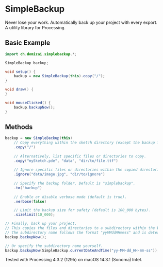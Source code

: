 # SimpleBackup

Never lose your work. Automatically back up your project with every export. A utility library for Processing.

## Basic Example

```java
import ch.domizai.simplebackup.*;

SimpleBackup backup;

void setup() {
    backup = new SimpleBackup(this).copy("/");
}

void draw() {
}

void mouseClicked() {
    backup.backupNow();
}
```

## Methods

```java
backup = new SimpleBackup(this)
    // Copy everything within the sketch directory (except the backup folder).
    .copy("/")
    
    // Alternatively, list specific files or directories to copy.
    .copy("mySketch.pde", "data", "dir/to/file.ttf")
    
    // Ignore specific files or directories within the copied directories.
    .ignore("data/image.jpg", "dir/to/ignore")
    
    // Specify the backup folder. Default is "simplebackup".
    .to("backup")
    
    // Enable or disable verbose mode (default is true).
    .verbose(false)

    // Limit the backup size for safety (default is 100_000 bytes).
    .sizelimit(10_000);

// Finally, back up your project. 
// This copies the files and directories to a subdirectory within the backup folder.
// The subdirectory name follows the format "yyMMddHHmmss" and is determined at backup time.
backup.backupNow();

// Or specify the subdirectory name yourself.
backup.backupNow(SimpleBackup.currentDateAndTime("yy-MM-dd_HH-mm-ss"));
```

Tested with Processing 4.3.2 (1295) on macOS 14.3.1 (Sonoma) Intel.
